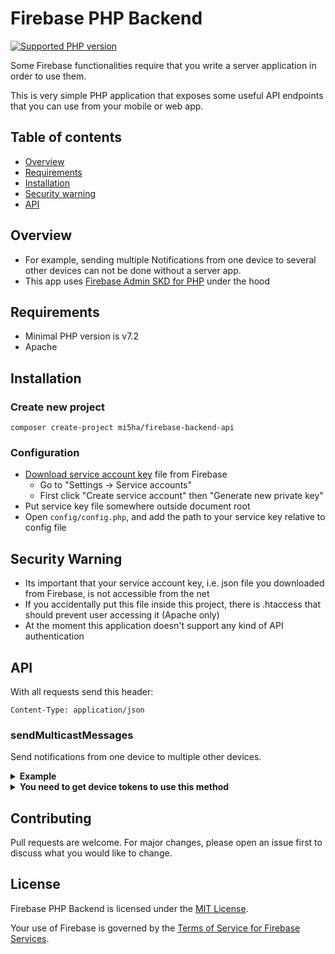 # Firebase PHP Backend

[![Supported PHP version](https://img.shields.io/static/v1?logo=php&label=PHP&message=%5E7.2&color=777bb4)](https://github.com/mi5ha/firebase-php-backend)

Some Firebase functionalities require that you write a server application in order to use them.

This is very simple PHP application that exposes some useful API endpoints that you can use from your mobile or web app.

## Table of contents

- [Overview](#overview)
- [Requirements](#requirements)
- [Installation](#installation)
- [Security warning](#security-warning)
- [API](#api)

## Overview

- For example, sending multiple Notifications from one device to several other
   devices can not be done without a server app.
- This app uses [Firebase Admin SKD for PHP](https://github.com/kreait/firebase-php) under the hood

## Requirements

- Minimal PHP version is v7.2
- Apache

## Installation

### Create new project

```
composer create-project mi5ha/firebase-backend-api
```

### Configuration

- [Download service account key](https://console.firebase.google.com/project/_/settings/serviceaccounts/adminsdk) file from Firebase
  - Go to "Settings -> Service accounts"
  - First click "Create service account" then "Generate new private key"
- Put service key file somewhere outside document root
- Open `config/config.php`, and add the path to your service key relative to config file

## Security Warning

- Its important that your service account key, i.e. json file you
  downloaded from Firebase, is not accessible from the net
- If you accidentally put this file inside this project, there is .htaccess that should prevent user accessing it (Apache only)
- At the moment this application doesn't support any kind of API authentication

## API

With all requests send this header:

```
Content-Type: application/json
```

### sendMulticastMessages

Send notifications from one device to multiple other devices.

<details><summary><b>Example</b></summary>

**POST request**

```
http://<your-domain>/?method=sendMulticastMessages
```

**JSON request body**

```json
{
    "title": "I am Iron Man",
    "deviceTokens": [
        "fqORTS66YYQHKnpSsdf0QIKl:APA91bEggEnA-NDaSRvFtHsdd3UQLw3miPSw0jINjrgg0DdaRUP9u2DXBE6Veq2br9qsmDI5q2S-VnA1SvSmBnrOKMCxyuLzhh0EY2YXvQRqrDL5nf5FC8sjjLAgenLm-voggrtjAdlW",
        "f4fRp143affMgijGpVoj5I:APA91bGaaeqJ1IwtTmVvPVahdzeFbffvXizaL1u2iYGqWDhhht0aJuEFDt-qNHHHTgggUGfrM6qcrwKffFz7Sm-2PMsCFfkjjQjcNDbnn_tOcu9AF0OwGX21aaOpbXCUhhGyy4o5Zcr"
    ],
    "imageUrl": "https://i.insider.com/5b52400e51dfbe20008b45f9?width=750&format=jpeg&auto=webp"
}
```

**Success response**

```json
{
  "success": true
}
```

**Error response**

```json
{
  "success": false,
  "errorMessages": [
    "The registration token is not a valid FCM registration token",
    "The registration token is not a valid FCM registration token"
  ]
}
```

errorMessages is an array of specific error messages for each device token.

</details>

<details><summary><b>You need to get device tokens to use this method</b></summary>

For example from [React Native Firebase](https://rnfirebase.io) you can get this token with [getToken()](https://rnfirebase.io/reference/messaging#getToken)

```
import messaging from '@react-native-firebase/messaging';

let deviceToken = await messaging().getToken();
```

</details>

## Contributing

Pull requests are welcome. For major changes, please open an issue first to discuss what you would like to change.

## License

Firebase PHP Backend is licensed under the [MIT License](LICENSE).

Your use of Firebase is governed by the [Terms of Service for Firebase Services](https://firebase.google.com/terms/).
